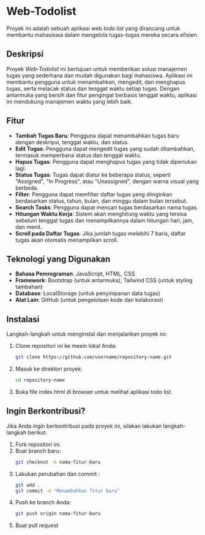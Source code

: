 # Web-Todolist

Proyek ini adalah sebuah aplikasi web *todo list* yang dirancang untuk membantu mahasiswa dalam mengelola tugas-tugas mereka secara efisien.

## Deskripsi

Proyek *Web-Todolist* ini bertujuan untuk memberikan solusi manajemen tugas yang sederhana dan mudah digunakan bagi mahasiswa. Aplikasi ini membantu pengguna untuk menambahkan, mengedit, dan menghapus tugas, serta melacak status dan tenggat waktu setiap tugas. Dengan antarmuka yang bersih dan fitur pengingat berbasis tenggat waktu, aplikasi ini mendukung manajemen waktu yang lebih baik.

## Fitur

- **Tambah Tugas Baru**: Pengguna dapat menambahkan tugas baru dengan deskripsi, tenggat waktu, dan status.
- **Edit Tugas**: Pengguna dapat mengedit tugas yang sudah ditambahkan, termasuk memperbarui status dan tenggat waktu.
- **Hapus Tugas**: Pengguna dapat menghapus tugas yang tidak diperlukan lagi.
- **Status Tugas**: Tugas dapat diatur ke beberapa status, seperti "Assigned", "In Progress", atau "Unassigned", dengan warna visual yang berbeda.
- **Filter**: Pengguna dapat memfilter daftar tugas yang diinginkan berdasarkan status, tahun, bulan, dan minggu dalam bulan tersebut.
- **Search Tasks**: Pengguna dapat mencari tugas berdasarkan nama tugas.
- **Hitungan Waktu Kerja**: Sistem akan menghitung waktu yang tersisa sebelum tenggat tugas dan menampilkannya dalam hitungan hari, jam, dan menit.
- **Scroll pada Daftar Tugas**: Jika jumlah tugas melebihi 7 baris, daftar tugas akan otomatis menampilkan scroll.

## Teknologi yang Digunakan

- **Bahasa Pemrograman**: JavaScript, HTML, CSS
- **Framework**: Bootstrap (untuk antarmuka), Tailwind CSS (untuk styling tambahan)
- **Database**: LocalStorage (untuk penyimpanan data tugas)
- **Alat Lain**: GitHub (untuk pengelolaan kode dan kolaborasi)

## Instalasi

Langkah-langkah untuk menginstal dan menjalankan proyek ini:

1. Clone repositori ini ke mesin lokal Anda:
   ```bash
   git clone https://github.com/username/repository-name.git
2. Masuk ke direktori proyek:
   ```bash
   cd repository-name
3. Buka file index.html di browser untuk melihat aplikasi todo list.

## Ingin Berkontribusi?
Jika Anda ingin berkontribusi pada proyek ini, silakan lakukan langkah-langkah berikut:

1. Fork repositori ini.
2. Buat branch baru:
   ```bash
   git checkout -b nama-fitur-baru
3. Lakukan perubahan dan commit :
   ```bash
   git add .
   git commit -m "Menambahkan fitur baru"
4. Push ke branch Anda:
   ```bash
   git push origin nama-fitur-baru
5. Buat pull request

  
